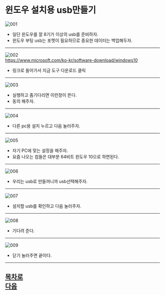 윈도우 설치용 usb만들기
=======================
![001](https://github.com/isp829/-/blob/main/image/lecture6/001.PNG)  
* 일단 윈도우를 깔 8기가 이상의 usb를 준비하자.  
* 윈도우 부팅 usb는 포멧이 필요하므로 중요한 데이터는 백업해두자.  
------------------------------------   
![002](https://github.com/isp829/-/blob/main/image/lecture6/002.PNG)  
https://www.microsoft.com/ko-kr/software-download/windows10
* 링크로 들어가서 지금 도구 다운로드 클릭
------------------------------------   
![003](https://github.com/isp829/-/blob/main/image/lecture6/003.PNG)  
* 실행하고 좀기다리면 이런창이 뜬다.    
* 동의 해주자.  
------------------------------------   
![004](https://github.com/isp829/-/blob/main/image/lecture6/004.PNG)  
* 다른 pc용 설치 누르고 다음 눌러주자.  
------------------------------------   
![005](https://github.com/isp829/-/blob/main/image/lecture6/005.png)  
* 자기 PC에 맞는 설정을 해주자.
* 요즘 나오는 컴들은 대부분 64비트 윈도우 10으로 하면된다.  
------------------------------------   
![006](https://github.com/isp829/-/blob/main/image/lecture6/006.png)  
* 우리는 usb로 만들꺼니까 usb선택해주자.  
------------------------------------   
![007](https://github.com/isp829/-/blob/main/image/lecture6/007.png)  
* 설치할 usb를 확인하고 다음 눌러주자.   
------------------------------------   
![008](https://github.com/isp829/-/blob/main/image/lecture6/008.PNG)  
* 기다려 준다.   
------------------------------------   
![009](https://github.com/isp829/-/blob/main/image/lecture6/009.PNG)  
* 닫기 눌러주면 끝이다.  
------------------------------------   

[목차로](https://github.com/isp829/-/blob/master/README.md)  
[다음](https://github.com/isp829/-/blob/master/lecture/lecture7.md)  
-----------------------------
    
